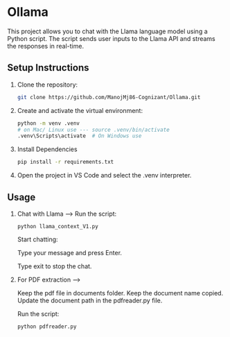 # Ollama

This project allows you to chat with the Llama language model using a Python script. The script sends user inputs to the Llama API and streams the responses in real-time.

## Setup Instructions

1. Clone the repository:
   ```bash
   git clone https://github.com/ManojMj86-Cognizant/Ollama.git
   

2. Create and activate the virtual environment: 
    ```bash
    python -m venv .venv
    # on Mac/ Linux use --- source .venv/bin/activate  
    .venv\Scripts\activate  # On Windows use 

3. Install Dependencies 
    ```bash 
    pip install -r requirements.txt

4. Open the project in VS Code and select the .venv interpreter.


## Usage

1. Chat with Llama --> 
    Run the script:
    ```
    python llama_context_V1.py
    ```
    Start chatting:
    
    Type your message and press Enter.

    Type exit to stop the chat.

2. For PDF extraction --> 

    Keep the pdf file in documents folder. 
    Keep the document name copied. Update the document path in the pdfreader.py file.

    Run the script:
    ```
    python pdfreader.py
    ```

